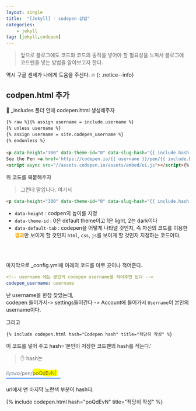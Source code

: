 ```yaml
---
layout: single
title:  "[Jekyll] - codepen 삽입"
categories:
    - jekyll
tag: [jekyll,codepen]
---
```


> 앞으로 블로그에도 코드와 코드의 동작을 넣어야 할 필요성을 느껴서 블로그에 코드펜을 넣는 방법을 알아보고자 한다. 

역시 구글 센세가 나에게 도움을 주신다. :fire:
{: .notice--info}

## codpen.html 추가

:file_folder: _includes 폴더 안에 codepen.html 생성해주자

```html
{% raw %}{% assign username = include.username %}
{% unless username %}
{% assign username = site.codepen_username %}
{% endunless %}

<p data-height="300" data-theme-id="0" data-slug-hash="{{ include.hash }}" data-default-tab="html,result" data-user="{{ username }}" class='codepen split-output'>
See the Pen <a href='https://codepen.io/{{ username }}/pen/{{ include.hash }}/'>{{ include.title }}</a> by {{ username }} (<a href='https://codepen.io/{{ username }}'>@{{ username }}</a>) on <a href='https://codepen.io'>CodePen</a>.</p>
<script async src="//assets.codepen.io/assets/embed/ei.js"></script>{% endraw %}
```

위 코드를 복붙해주자

>그런데 말입니다. 여기서 

```html
<p data-height="300" data-theme-id="0" data-slug-hash="{{ include.hash }}" data-default-tab="html,result" data-user="{{ username }}" class='codepen split-output'>
```

- `data-height` : codpen의 높이를 지정
- `data-theme-id` : 0은 default theme이고 1은 light, 2는 dark이다
- `data-default-tab` : codepen을 어떻게 나타낼 것인지, 즉 자신의 코드를 이용한 <strong style='color:orange'>결과</strong>만 보이게 할 것인지 `html`, `css`, `js`를 보이게 할 것인지 지정하는 코드이다.

<BR>
<BR>

마지막으로 _config.yml에 아래의 코드를 아무 곳이나 적어준다.

```yml
<!-- username 에는 본인의 codepen username을 적어주면 된다 -->
codepen_username: username
```

난 username을 한참 찾았는데, 
<BR>
codepen 들어가서-> settings들어간다 -> Account에 들어가서 `Username`이 본인의 username이다.


그리고 

```
{% include codepen.html hash="Codepen hash" title="적당히 작성" %}
```

이 코드를 넣어 주고 hash='본인이 저장한 코드펜의 hash를 적는다.'

> :hand: hash는 

![codepen](/assets/images/jekyll/230710_01/230710-1.PNG)

url에서 맨 마지막 노란색 부분이 hash다.

{% include codepen.html hash="poQdEvN" title="적당히 작성" %}


